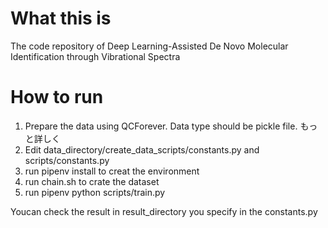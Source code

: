 # What this is
The code repository of Deep Learning-Assisted De Novo Molecular Identification through Vibrational Spectra

# How to run
1. Prepare the data using QCForever. Data type should be pickle file. もっと詳しく
2. Edit data_directory/create_data_scripts/constants.py and scripts/constants.py
3. run pipenv install to creat the environment
4. run chain.sh to crate the dataset
5. run pipenv python scripts/train.py

Youcan check the result in result_directory you specify in the constants.py